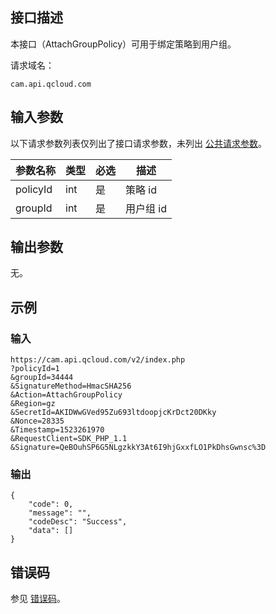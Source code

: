 ## 接口描述

本接口（AttachGroupPolicy）可用于绑定策略到用户组。

请求域名：

```
cam.api.qcloud.com 
```

##  输入参数

以下请求参数列表仅列出了接口请求参数，未列出 [公共请求参数](https://cloud.tencent.com/document/api/213/6976)。

| 参数名称 | 类型 | 必选 | 描述      |
| -------- | ---- | ---- | --------- |
| policyId | int  | 是   | 策略 id   |
| groupId  | int  | 是   | 用户组 id |

## 输出参数

无。

## 示例

### 输入

```
https://cam.api.qcloud.com/v2/index.php
?policyId=1
&groupId=34444
&SignatureMethod=HmacSHA256
&Action=AttachGroupPolicy
&Region=gz
&SecretId=AKIDWwGVed95Zu693ltdoopjcKrDct20DKky
&Nonce=28335
&Timestamp=1523261970
&RequestClient=SDK_PHP_1.1
&Signature=QeBOuhSP6G5NLgzkkY3At6I9hjGxxfLO1PkDhsGwnsc%3D
```

### 输出

```
{
    "code": 0,
    "message": "",
    "codeDesc": "Success",
    "data": []
}
```

## 错误码

参见 [错误码](https://intl.cloud.tencent.com/document/product/598/13884)。
